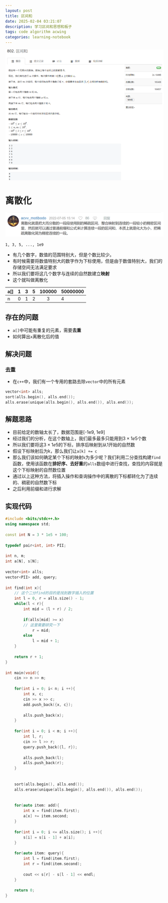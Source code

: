 ```yaml
---
layout: post
title: 区间和
date: 2025-02-04 03:21:07
description: 学习区间和思想和板子
tags: code algorithm acwing
categories: learning-notebook
---
```


![](/assets/img/screenshot/区间和.png)

# 离散化

![](/assets/img/screenshot/区间和评论.png)

```
1, 3, 5, ..., 1e9
```

- 有几个数字，数值的范围特别大，但是个数比较少。
- 有时候需要将数值特别大的数字作为下标使用，但是由于数值特别大，我们的存储空间无法满足要求
- 所以我们要将这几个数字与连续的自然数建立**映射**
- 这个就叫做离散化

| a[] |  1  |  3  |  5  | 100000 | 50000000 |
| --- | :-: | :-: | :-: | :----: | -------- |
| n   |  0  |  1  |  2  |   3    | 4        |

## 存在的问题

- `a[]`中可能有重复的元素，需要**去重**
- 如何算出`x`离散化后的值

## 解决问题

### 去重

- 在`c++`中，我们有一个专用的套路去除`vector`中的所有元素

```cpp
vector<int> alls;
sort(alls.begin(), alls.end());
alls.erase(unique(alls.begin(), alls.end()), alls.end());
```

## 解题思路

- 目前给定的数轴太长了，数据范围是[-1e9, 1e9]
- 经过我们的分析，在这个数轴上，我们最多最多只能用到$3\times 1e5$个数
- 所以我们要将这$3\times 1e5$的下标，排序后映射到从1开始的自然数
- 假设下标映射后为k，那么我们让`a[k] += c`
- 那么我们该如何确定某个下标的映射`k`为多少呢？我们利用二分查找构建`find`函数，使用该函数在**排好序、去好重**的`alls`数组中进行查找，查找的内容就是这个下标映射的自然数位置
- 通过以上这种方法，将插入操作和查询操作中的离散的下标都转化为了连续的、稠密的自然数下标
- 之后利用前缀和进行求解

## 实现代码

```cpp
#include <bits/stdc++.h>
using namespace std;

const int N = 3 * 1e5 + 100;

typedef pair<int, int> PII;

int n, m;
int a[N], s[N];

vector<int> alls;
vector<PII> add, query;

int find(int x){
    // 这个二分find的目的是找到数字插入的位置
    int l = 0, r = alls.size() - 1;
    while(l < r){
        int mid = (l + r) / 2;

        if(alls[mid] >= x)
        // 这里需要研究一下
            r = mid;
        else
            l = mid + 1;
    }

    return r + 1;
}

int main(void){
    cin >> n >> m;

    for(int i = 0; i< n; i ++){
        int x, c;
        cin >> x >> c;
        add.push_back({x, c});

        alls.push_back(x);
    }

    for(int i = 0; i < m; i ++){
        int l, r;
        cin >> l >> r;
        query.push_back({l, r});

        alls.push_back(l);
        alls.push_back(r);
    }


    sort(alls.begin(), alls.end());
    alls.erase(unique(alls.begin(), alls.end()), alls.end());


    for(auto item: add){
        int x = find(item.first);
        a[x] += item.second;
    }

    for(int i = 0; i <= alls.size(); i ++){
        s[i] = s[i - 1] + a[i];
    }

    for(auto item: query){
        int l = find(item.first);
        int r = find(item.second);

        cout << s[r] - s[l - 1] << endl;
    }

    return 0;
}
```
